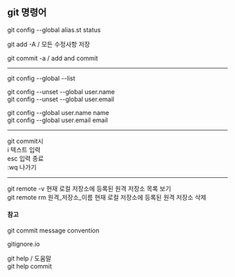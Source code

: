 ## git 명령어

git config --global alias.st status

git add -A / 모든 수정사항 저장

git commit -a / add and commit
______________

git config --global --list

git config --unset --global user.name  
git config --unset --global user.email

git config --global user.name name  
git config --global user.email email
______________

git commit시  
i 텍스트 입력  
esc 입력 종료  
:wq 나가기
______________

git remote -v 현재 로컬 저장소에 등록된 원격 저장소 목록 보기  
git remote rm 원격_저장소_이름 현재 로컬 저장소에 등록된 원격 저장소 삭제 


#### 참고

git commit message convention  

gitignore.io

git help / 도움말  
git help commit